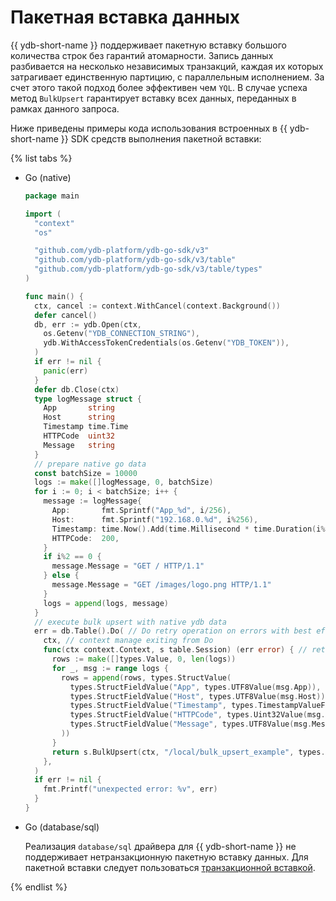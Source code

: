 # Пакетная вставка данных

{{ ydb-short-name }} поддерживает пакетную вставку большого количества строк без гарантий атомарности. Запись данных разбивается на несколько независимых транзакций, каждая их которых затрагивает единственную партицию, с параллельным исполнением. За счет этого такой подход более эффективен чем `YQL`. В случае успеха метод `BulkUpsert` гарантирует вставку всех данных, переданных в рамках данного запроса.

Ниже приведены примеры кода использования встроенных в {{ ydb-short-name }} SDK средств выполнения пакетной вставки:

{% list tabs %}

- Go (native)

  ```go
  package main

  import (
    "context"
    "os"

    "github.com/ydb-platform/ydb-go-sdk/v3"
    "github.com/ydb-platform/ydb-go-sdk/v3/table"
    "github.com/ydb-platform/ydb-go-sdk/v3/table/types"
  )

  func main() {
    ctx, cancel := context.WithCancel(context.Background())
    defer cancel()
    db, err := ydb.Open(ctx,
      os.Getenv("YDB_CONNECTION_STRING"),
      ydb.WithAccessTokenCredentials(os.Getenv("YDB_TOKEN")),
    )
    if err != nil {
      panic(err)
    }
    defer db.Close(ctx)
    type logMessage struct {
      App       string
      Host      string
      Timestamp time.Time
      HTTPCode  uint32
      Message   string
    }
    // prepare native go data
    const batchSize = 10000
    logs := make([]logMessage, 0, batchSize)
    for i := 0; i < batchSize; i++ {
      message := logMessage{
        App:       fmt.Sprintf("App_%d", i/256),
        Host:      fmt.Sprintf("192.168.0.%d", i%256),
        Timestamp: time.Now().Add(time.Millisecond * time.Duration(i%1000)),
        HTTPCode:  200,
      }
      if i%2 == 0 {
        message.Message = "GET / HTTP/1.1"
      } else {
        message.Message = "GET /images/logo.png HTTP/1.1"
      }
      logs = append(logs, message)
    }
    // execute bulk upsert with native ydb data
    err = db.Table().Do( // Do retry operation on errors with best effort
      ctx, // context manage exiting from Do
      func(ctx context.Context, s table.Session) (err error) { // retry operation
        rows := make([]types.Value, 0, len(logs))
        for _, msg := range logs {
          rows = append(rows, types.StructValue(
            types.StructFieldValue("App", types.UTF8Value(msg.App)),
            types.StructFieldValue("Host", types.UTF8Value(msg.Host)),
            types.StructFieldValue("Timestamp", types.TimestampValueFromTime(msg.Timestamp)),
            types.StructFieldValue("HTTPCode", types.Uint32Value(msg.HTTPCode)),
            types.StructFieldValue("Message", types.UTF8Value(msg.Message)),
          ))
        }
        return s.BulkUpsert(ctx, "/local/bulk_upsert_example", types.ListValue(rows...))
      },
    )
    if err != nil {
      fmt.Printf("unexpected error: %v", err)
    }
  }
  ```

- Go (database/sql)

  Реализация `database/sql` драйвера для {{ ydb-short-name }} не поддерживает нетранзакционную пакетную вставку данных.
  Для пакетной вставки следует пользоваться [транзакционной вставкой](./upsert.md).


{% endlist %}
